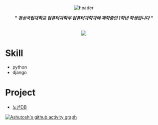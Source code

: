<div align="center">
    
![header](https://capsule-render.vercel.app/api?type=waving&text=HelloWorld!&height=400&fontColor=ffffff)

***" 경상국립대학교 컴퓨터과학부 컴퓨터과학과에 재학중인 1학년 학생입니다 "***

<br>

<img src="http://mazassumnida.wtf/api/v2/generate_badge?boj=blpeng2">
</div>

# **Skill**
- python
- django

# **Project**
- [노션DB](https://github.com/blpeng2/python-notion)

[![Ashutosh's github activity graph](https://activity-graph.herokuapp.com/graph?username=blpeng2&theme=dracula)](https://github.com/ashutosh00710/github-readme-activity-graph)
